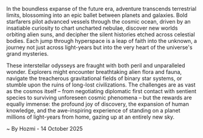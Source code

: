 
In the boundless expanse of the future era, adventure transcends terrestrial limits, blossoming into an epic ballet between planets and galaxies. Bold starfarers pilot advanced vessels through the cosmic ocean, driven by an insatiable curiosity to chart uncharted nebulae, discover new worlds orbiting alien suns, and decipher the silent histories etched across celestial bodies. Each jump through hyperspace is a leap of faith into the unknown, a journey not just across light-years but into the very heart of the universe's grand mysteries.

These interstellar odysseys are fraught with both peril and unparalleled wonder. Explorers might encounter breathtaking alien flora and fauna, navigate the treacherous gravitational fields of binary star systems, or stumble upon the ruins of long-lost civilizations. The challenges are as vast as the cosmos itself – from negotiating diplomatic first contact with sentient species to surviving unforeseen cosmic phenomena – but the rewards are equally immense: the profound joy of discovery, the expansion of human knowledge, and the awe-inspiring experience of standing on a planet millions of light-years from home, gazing up at an entirely new sky.

~ By Hozmi - 14 October 2025
